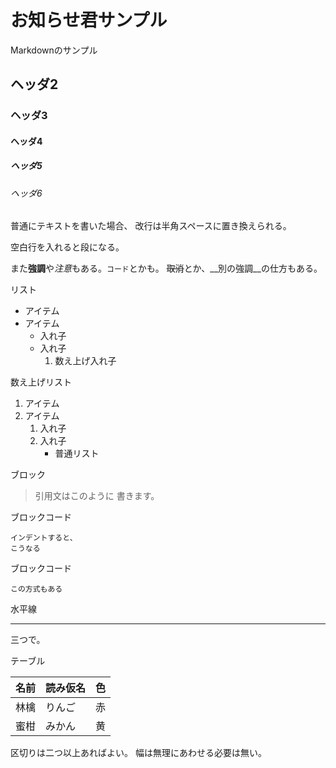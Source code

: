 # お知らせ君サンプル

Markdownのサンプル

## ヘッダ2

### ヘッダ3

#### ヘッダ4

##### ヘッダ5

###### ヘッダ6

普通にテキストを書いた場合、
改行は半角スペースに置き換えられる。

空白行を入れると段になる。

また**強調**や*注意*もある。`コード`とかも。
~~取消~~とか、__別の強調__の仕方もある。

リスト

*   アイテム
*   アイテム
    * 入れ子
    * 入れ子
        1. 数え上げ入れ子

数え上げリスト

1.  アイテム
2.  アイテム
    1.  入れ子
    2.  入れ子
        * 普通リスト

ブロック

> 引用文はこのように
> 書きます。

ブロックコード

    インデントすると、
    こうなる

ブロックコード

```
この方式もある
```

水平線

---

三つで。

テーブル

|名前|読み仮名|色|
|----|--------|--|
|林檎|りんご  |赤|
|蜜柑|みかん  |黄|


区切りは二つ以上あればよい。
幅は無理にあわせる必要は無い。
